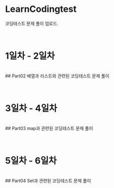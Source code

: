 # LearnCodingtest
코딩테스트 문제 풀이 업로드.
<br/> <br/> <br/> 
# 1일차 - 2일차
<br/> 
## Part02
배열과 리스트와 관련된 코딩테스트 문제 풀이
<br/> <br/> <br/> 


# 3일차 - 4일차
<br/> 
## Part03
map과 관련된 코딩테스트 문제 풀이
<br/> <br/> <br/> 


# 5일차 - 6일차
<br/> 
## Part04
Set과 관련된 코딩테스트 문제 풀이
<br/> <br/> <br/> 
